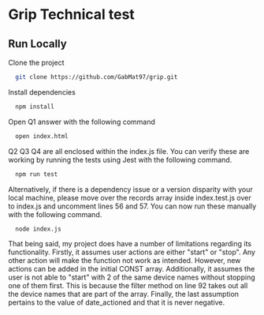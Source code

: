 
# Grip Technical test



## Run Locally

Clone the project

```bash
  git clone https://github.com/GabMat97/grip.git
```


Install dependencies

```bash
  npm install
```

Open Q1 answer with the following command

```bash
  open index.html
```
Q2 Q3 Q4 are all enclosed within the index.js file. You can verify these are working by running the tests using Jest with the following command. 

```bash
  npm run test
```

Alternatively, if there is a dependency issue or a version disparity with your local machine, please move over the records array inside index.test.js over to index.js and uncomment lines 56 and 57. You can now run these manually with the following command. 

```bash
  node index.js
```
That being said, my project does have a number of limitations regarding its functionality. Firstly, it assumes user actions are either "start" or "stop". Any other action will make the function not work as intended. However, new actions can be added in the initial CONST array. Additionally, it assumes the user is not able to "start" with 2 of the same device names without stopping one of them first. This is because the filter method on line 92 takes out all the device names that are part of the array. Finally, the last assumption pertains to the value of date_actioned and that it is never negative. 


